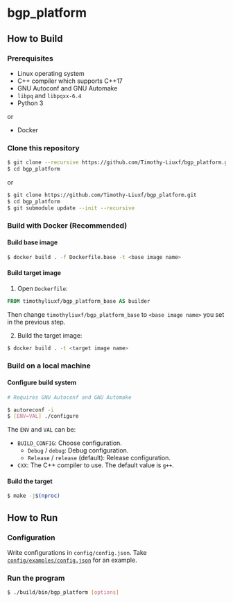 # bgp_platform

## How to Build

### Prerequisites

+ Linux operating system
+ C++ compiler which supports C++17
+ GNU Autoconf and GNU Automake
+ `libpq` and `libpqxx-6.4`
+ Python 3

or

+ Docker

### Clone this repository

```bash
$ git clone --recursive https://github.com/Timothy-Liuxf/bgp_platform.git
$ cd bgp_platform
```

or

```bash
$ git clone https://github.com/Timothy-Liuxf/bgp_platform.git
$ cd bgp_platform
$ git submodule update --init --recursive
```

### Build with Docker (Recommended)

#### Build base image

```bash
$ docker build . -f Dockerfile.base -t <base image name>
```

#### Build target image

1. Open `Dockerfile`:

  ```Dockerfile
  FROM timothyliuxf/bgp_platform_base AS builder
  ```
  
  Then change `timothyliuxf/bgp_platform_base` to `<base image name>` you set in the previous step.

2. Build the target image:

  ```bash
  $ docker build . -t <target image name>
  ```

### Build on a local machine

#### Configure build system

```bash
# Requires GNU Autoconf and GNU Automake

$ autoreconf -i
$ [ENV=VAL] ./configure
```

The `ENV` and `VAL` can be:

+ `BUILD_CONFIG`: Choose configuration.
  + `Debug` / `debug`: Debug configuration.
  + `Release` / `release` (default): Release configuration.
+ `CXX`: The C++ compiler to use. The default value is `g++`.

#### Build the target

```bash
$ make -j$(nproc)
```

## How to Run

### Configuration

Write configurations in `config/config.json`. Take [`config/examples/config.json`](config/examples/config.json) for an example.

### Run the program

```bash
$ ./build/bin/bgp_platform [options]
```
